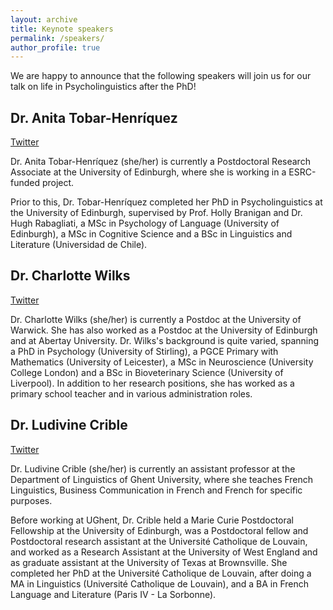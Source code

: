 ```yaml
---
layout: archive
title: Keynote speakers
permalink: /speakers/
author_profile: true
---
```


We are happy to announce that the following speakers will join us for our talk on life in Psycholinguistics after the PhD!

## Dr. Anita Tobar-Henríquez

[Twitter](https://twitter.com/anitatobarh)

Dr. Anita Tobar-Henríquez (she/her) is currently a Postdoctoral Research Associate at the University of Edinburgh, where she is working in a ESRC-funded project.

Prior to this, Dr. Tobar-Henríquez completed her PhD in Psycholinguistics at the University of Edinburgh, supervised by Prof. Holly Branigan and Dr. Hugh Rabagliati, a MSc in Psychology of Language (University of Edinburgh), a MSc in Cognitive Science and a BSc in Linguistics and Literature (Universidad de Chile).


## Dr. Charlotte Wilks

[Twitter](https://twitter.com/charlotteewilks)

Dr. Charlotte Wilks (she/her) is currently a Postdoc at the University of Warwick. She has also worked as a Postdoc at the University of Edinburgh and at Abertay University. Dr. Wilks's background is quite varied, spanning a PhD in Psychology (University of Stirling), a PGCE Primary with Mathematics (University of Leicester), a MSc in Neuroscience (University College London) and a BSc in Bioveterinary Science (University of Liverpool). In addition to her research positions, she has worked as a primary school teacher and in various administration roles. 

## Dr. Ludivine Crible

[Twitter](https://twitter.com/LCrible)

Dr. Ludivine Crible (she/her) is currently an assistant professor at the Department of Linguistics of Ghent University, where she teaches French Linguistics, Business Communication in French and French for specific purposes.

Before working at UGhent, Dr. Crible held a Marie Curie Postdoctoral Fellowship at the University of Edinburgh, was a Postdoctoral fellow and Postdoctoral research assistant at the Université Catholique de Louvain, and worked as a Research Assistant at the University of West England and as graduate assistant at the University of Texas at Brownsville. She completed her PhD at the Université Catholique de Louvain, after doing a MA in Linguistics (Université Catholique de Louvain), and a BA in French Language and Literature (Paris IV - La Sorbonne).
